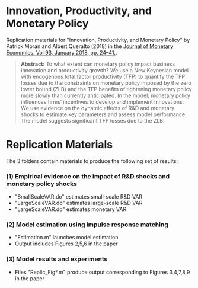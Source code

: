 # Innovation, Productivity, and Monetary Policy

Replication materials for "Innovation, Productivity, and Monetary Policy" by Patrick Moran and Albert Queralto (2018) in the [Journal of Monetary Economics, Vol 93, January 2018, pp. 24–41.](https://www.sciencedirect.com/science/article/pii/S0304393217301216). 

> **Abstract:** To what extent can monetary policy impact business innovation and productivity growth? We use a New Keynesian model with endogenous total factor productivity (TFP) to quantify the TFP losses due to the constraints on monetary policy imposed by the zero lower bound (ZLB) and the TFP benefits of tightening monetary policy more slowly than currently anticipated. In the model, monetary policy influences firms’ incentives to develop and implement innovations. We use evidence on the dynamic effects of R&D and monetary shocks to estimate key parameters and assess model performance. The model suggests significant TFP losses due to the ZLB.

# Replication Materials

The 3 folders contain materials to produce the following set of results:

### (1) Empirical evidence on the impact of R&D shocks and monetary policy shocks 
* "SmallScaleVAR.do" estimates small-scale R&D VAR 
* "LargeScaleVAR.do" estimates large-scale R&D VAR 
* "LargeScaleVAR.do" estimates monetary VAR 

### (2) Model estimation using impulse response matching  
* "Estimation.m" launches model estimation
* Output includes Figures 2,5,6 in the paper

### (3) Model results and experiments 
* Files "Replic_Fig*.m" produce output corresponding to Figures 3,4,7,8,9 in the paper
